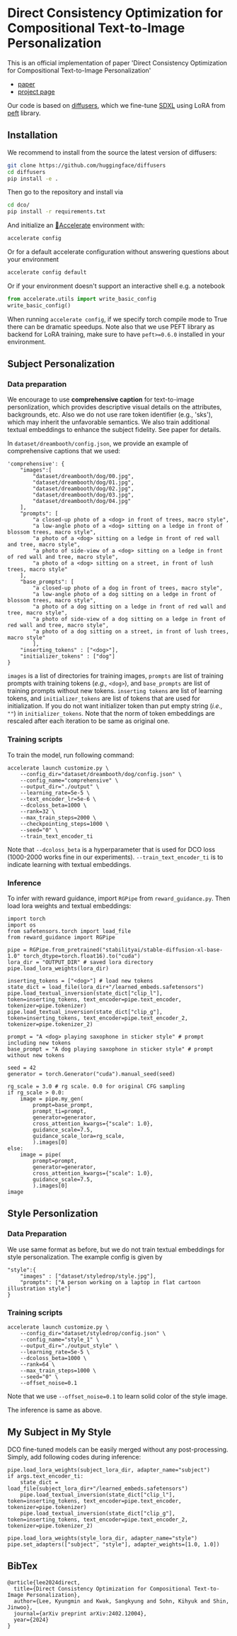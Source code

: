 # Direct Consistency Optimization for Compositional Text-to-Image Personalization
This is an official implementation of paper 'Direct Consistency Optimization for Compositional Text-to-Image Personalization' 
- [paper](https://arxiv.org/abs/2402.12004) 
- [project page](https://kyungmnlee.github.io/dco/) 

Our code is based on [diffusers](https://github.com/huggingface/diffusers), which we fine-tune [SDXL](https://huggingface.co/docs/diffusers/using-diffusers/sdxl) using LoRA from [peft](https://github.com/huggingface/peft) library. 

## Installation
We recommend to install from the source the latest version of diffusers:
```bash
git clone https://github.com/huggingface/diffusers
cd diffusers
pip install -e .
```

Then go to the repository and install via
```bash
cd dco/
pip install -r requirements.txt
```

And initialize an [🤗Accelerate](https://github.com/huggingface/accelerate/) environment with:

```bash
accelerate config
```

Or for a default accelerate configuration without answering questions about your environment

```bash
accelerate config default
```

Or if your environment doesn't support an interactive shell e.g. a notebook

```python
from accelerate.utils import write_basic_config
write_basic_config()
```

When running `accelerate config`, if we specify torch compile mode to True there can be dramatic speedups. 
Note also that we use PEFT library as backend for LoRA training, make sure to have `peft>=0.6.0` installed in your environment.

## Subject Personalization 
### Data preparation

We encourage to use **comprehensive caption** for text-to-image personlization, which provides descriptive visual details on the attributes, backgrounds, etc. Also we do not use rare token identifier (e.g., 'sks'), which may inherit the unfavorable semantics. We also train additional textual embeddings to enhance the subject fidelity. See paper for details.

In `dataset/dreambooth/config.json`, we provide an example of comprehensive captions that we used:
```
'comprehensive': {
    "images":[
        "dataset/dreambooth/dog/00.jpg",
        "dataset/dreambooth/dog/01.jpg",
        "dataset/dreambooth/dog/02.jpg", 
        "dataset/dreambooth/dog/03.jpg",
        "dataset/dreambooth/dog/04.jpg"
    ],
    "prompts": [
        "a closed-up photo of a <dog> in front of trees, macro style",
        "a low-angle photo of a <dog> sitting on a ledge in front of blossom trees, macro style",
        "a photo of a <dog> sitting on a ledge in front of red wall and tree, macro style",
        "a photo of side-view of a <dog> sitting on a ledge in front of red wall and tree, macro style",
        "a photo of a <dog> sitting on a street, in front of lush trees, macro style"
    ],
    "base_prompts": [
        "a closed-up photo of a dog in front of trees, macro style",
        "a low-angle photo of a dog sitting on a ledge in front of blossom trees, macro style",
        "a photo of a dog sitting on a ledge in front of red wall and tree, macro style",
        "a photo of side-view of a dog sitting on a ledge in front of red wall and tree, macro style",
        "a photo of a dog sitting on a street, in front of lush trees, macro style"
        ],
    "inserting_tokens" : ["<dog>"],
    "initializer_tokens" : ["dog"]
}
```
`images` is a list of directories for training images, `prompts` are list of training prompts with training tokens (*e.g.,* `<dog>`), and `base_prompts` are list of training prompts without new tokens. `inserting tokens` are list of learning tokens, and `initializer_tokens` are list of tokens that are used for initialization. If you do not want initializer token than put empty string (*i.e.,* `""`) in `initializer_tokens`. Note that the norm of token embeddings are rescaled after each iteration to be same as original one.


### Training scripts
To train the model, run following command:
```
accelerate launch customize.py \
    --config_dir="dataset/dreambooth/dog/config.json" \
    --config_name="comprehensive" \
    --output_dir="./output" \
    --learning_rate=5e-5 \
    --text_encoder_lr=5e-6 \
    --dcoloss_beta=1000 \
    --rank=32 \
    --max_train_steps=2000 \
    --checkpointing_steps=1000 \
    --seed="0" \
    --train_text_encoder_ti
```
Note that `--dcoloss_beta` is a hyperparameter that is used for DCO loss (1000-2000 works fine in our experiments). `--train_text_encoder_ti` is to indicate learning with textual embeddings. 

### Inference
To infer with reward guidance, import `RGPipe` from `reward_guidance.py`. Then load lora weights and textual embeddings:
```
import torch
import os
from safetensors.torch import load_file
from reward_guidance import RGPipe

pipe = RGPipe.from_pretrained("stabilityai/stable-diffusion-xl-base-1.0" torch_dtype=torch.float16).to("cuda")    
lora_dir = "OUTPUT_DIR" # saved lora directory
pipe.load_lora_weights(lora_dir)

inserting_tokens = ["<dog>"] # load new tokens    
state_dict = load_file(lora_dir+"/learned_embeds.safetensors")
pipe.load_textual_inversion(state_dict["clip_l"], token=inserting_tokens, text_encoder=pipe.text_encoder, tokenizer=pipe.tokenizer)
pipe.load_textual_inversion(state_dict["clip_g"], token=inserting_tokens, text_encoder=pipe.text_encoder_2, tokenizer=pipe.tokenizer_2)

prompt = "A <dog> playing saxophone in sticker style" # prompt including new tokens
base_prompt = "A dog playing saxophone in sticker style" # prompt without new tokens

seed = 42
generator = torch.Generator("cuda").manual_seed(seed)

rg_scale = 3.0 # rg scale. 0.0 for original CFG sampling
if rg_scale > 0.0:
    image = pipe.my_gen(
        prompt=base_prompt,
        prompt_ti=prompt, 
        generator=generator,
        cross_attention_kwargs={"scale": 1.0},
        guidance_scale=7.5,
        guidance_scale_lora=rg_scale,
        ).images[0]
else:
    image = pipe(
        prompt=prompt, 
        generator=generator,
        cross_attention_kwargs={"scale": 1.0},
        guidance_scale=7.5,
        ).images[0]
image
```

## Style Personlization
### Data Preparation
We use same format as before, but we do not train textual embeddings for style personalization. The example config is given by 
```
"style":{
    "images" : ["dataset/styledrop/style.jpg"],
    "prompts": ["A person working on a laptop in flat cartoon illustration style"]
}
```

### Training scripts
```
accelerate launch customize.py \
    --config_dir="dataset/styledrop/config.json" \
    --config_name="style_1" \
    --output_dir="./output_style" \
    --learning_rate=5e-5 \
    --dcoloss_beta=1000 \
    --rank=64 \
    --max_train_steps=1000 \
    --seed="0" \
    --offset_noise=0.1
```
Note that we use `--offset_noise=0.1` to learn solid color of the style image.

The inference is same as above.

## My Subject in My Style
DCO fine-tuned models can be easily merged without any post-processing. Simply, add following codes during inference: 
```
pipe.load_lora_weights(subject_lora_dir, adapter_name="subject")
if args.text_encoder_ti:
    state_dict = load_file(subject_lora_dir+"/learned_embeds.safetensors")
    pipe.load_textual_inversion(state_dict["clip_l"], token=inserting_tokens, text_encoder=pipe.text_encoder, tokenizer=pipe.tokenizer)
    pipe.load_textual_inversion(state_dict["clip_g"], token=inserting_tokens, text_encoder=pipe.text_encoder_2, tokenizer=pipe.tokenizer_2)

pipe.load_lora_weights(style_lora_dir, adapter_name="style")
pipe.set_adapters(["subject", "style"], adapter_weights=[1.0, 1.0])
```


## BibTex
```
@article{lee2024direct,
  title={Direct Consistency Optimization for Compositional Text-to-Image Personalization},
  author={Lee, Kyungmin and Kwak, Sangkyung and Sohn, Kihyuk and Shin, Jinwoo},
  journal={arXiv preprint arXiv:2402.12004},
  year={2024}
}
``` 
